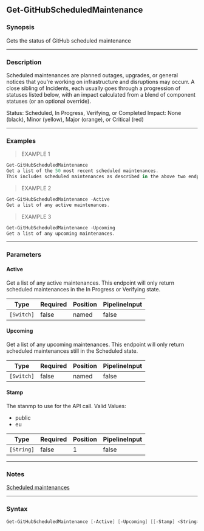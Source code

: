 Get-GitHubScheduledMaintenance
------------------------------

### Synopsis
Gets the status of GitHub scheduled maintenance

---

### Description

Scheduled maintenances are planned outages, upgrades, or general notices that you're working
on infrastructure and disruptions may occurr. A close sibling of Incidents, each usually goes
through a progression of statuses listed below, with an impact calculated from a blend of
component statuses (or an optional override).

Status: Scheduled, In Progress, Verifying, or Completed
Impact: None (black), Minor (yellow), Major (orange), or Critical (red)

---

### Examples
> EXAMPLE 1

```PowerShell
Get-GitHubScheduledMaintenance
Get a list of the 50 most recent scheduled maintenances.
This includes scheduled maintenances as described in the above two endpoints, as well as those in the Completed state.
```
> EXAMPLE 2

```PowerShell
Get-GitHubScheduledMaintenance -Active
Get a list of any active maintenances.
```
> EXAMPLE 3

```PowerShell
Get-GitHubScheduledMaintenance -Upcoming
Get a list of any upcoming maintenances.
```

---

### Parameters
#### **Active**
Get a list of any active maintenances.
This endpoint will only return scheduled maintenances in the In Progress or Verifying state.

|Type      |Required|Position|PipelineInput|
|----------|--------|--------|-------------|
|`[Switch]`|false   |named   |false        |

#### **Upcoming**
Get a list of any upcoming maintenances.
This endpoint will only return scheduled maintenances still in the Scheduled state.

|Type      |Required|Position|PipelineInput|
|----------|--------|--------|-------------|
|`[Switch]`|false   |named   |false        |

#### **Stamp**
The stanmp to use for the API call.
Valid Values:

* public
* eu

|Type      |Required|Position|PipelineInput|
|----------|--------|--------|-------------|
|`[String]`|false   |1       |false        |

---

### Notes
[Scheduled maintenances](https://www.githubstatus.com/api#scheduled-maintenances)

---

### Syntax
```PowerShell
Get-GitHubScheduledMaintenance [-Active] [-Upcoming] [[-Stamp] <String>] [<CommonParameters>]
```
